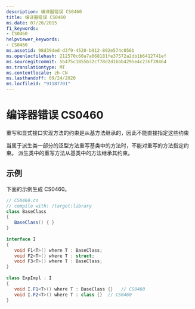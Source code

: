 ```yaml
---
description: 编译器错误 CS0460
title: 编译器错误 CS0460
ms.date: 07/20/2015
f1_keywords:
- CS0460
helpviewer_keywords:
- CS0460
ms.assetid: 98d39ded-d3f9-4520-b912-892e574c056b
ms.openlocfilehash: 212570c60a7a068181fe37572a2db1b6412741ef
ms.sourcegitcommit: 5b475c1855b32cf78d2d1bbb4295e4c236f39464
ms.translationtype: MT
ms.contentlocale: zh-CN
ms.lasthandoff: 09/24/2020
ms.locfileid: "91187701"
---
```

# <a name="compiler-error-cs0460"></a>编译器错误 CS0460

重写和显式接口实现方法的约束是从基方法继承的，因此不能直接指定这些约束  
  
 当属于派生类一部分的泛型方法重写基类中的方法时，不能对重写的方法指定约束。 派生类中的重写方法从基类中的方法继承其约束。  
  
## <a name="example"></a>示例  

 下面的示例生成 CS0460。  
  
```csharp  
// CS0460.cs  
// compile with: /target:library  
class BaseClass
{  
   BaseClass() { }  
}  
  
interface I  
{  
   void F1<T>() where T : BaseClass;  
   void F2<T>() where T : struct;  
   void F3<T>() where T : BaseClass;  
}  
  
class ExpImpl : I  
{  
   void I.F1<T>() where T : BaseClass {}   // CS0460  
   void I.F2<T>() where T : class {}  // CS0460  
}  
```
